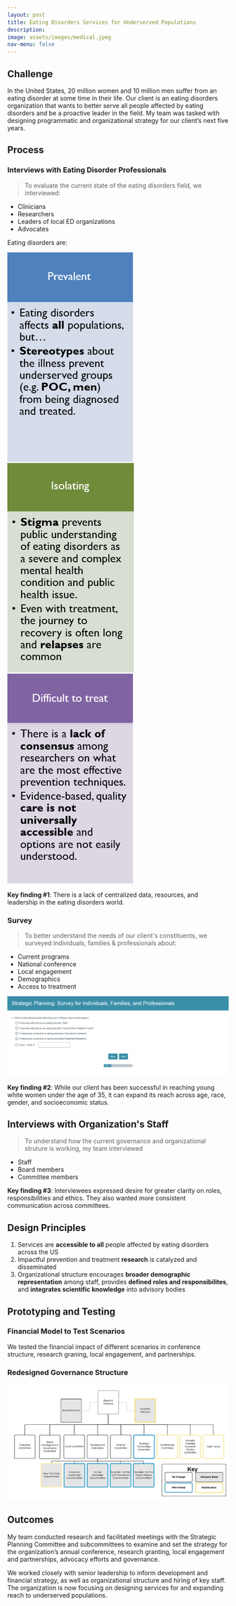 ```yaml
---
layout: post
title: Eating Disorders Services for Underserved Populations
description: 
image: assets/images/medical.jpeg
nav-menu: false
---
```


## Challenge

In the United States, 20 million women and 10 million men suffer from an eating disorder at some time in their life. Our client is an eating disorders organization that wants to better serve all people affected by eating disorders and be a proactive leader in the field. My team was tasked with designing programmatic and organizational strategy for our client’s next five years.  

## Process

### Interviews with Eating Disorder Professionals
> To evaluate the current state of the eating disorders field, we interviewed:
- Clinicians
- Researchers
- Leaders of local ED organizations
- Advocates


Eating disorders are: 

<img src="assets/images/EDtriad1.PNG">
<img src="assets/images/EDtriad2.PNG">
<img src="assets/images/EDtriad3.PNG">

**Key finding #1**: There is a lack of centralized data, resources, and leadership in the eating disorders world.

### Survey 
> To better understand the needs of our client's constituents, we surveyed individuals, families & professionals about:
- Current programs 
- National conference
- Local engagement
- Demographics
- Access to treatment

<img src="assets/images/EDsurvey1.png" style="width: 800px;"/>

**Key finding #2**: While our client has been successful in reaching young white women under the age of 35, it can expand its reach across age, race, gender, and socioeconomic status.

## Interviews with Organization's Staff

>To understand how the current governance and organizational struture is working, my team interviewed 
- Staff
- Board members
- Committee members

**Key finding #3**: Interviewees expressed desire for greater clarity on roles, responsibilities and ethics. They also wanted more consistent communication across committees.


## Design Principles
1.	Services are **accessible to all** people affected by eating disorders across the US
2.	Impactful prevention and treatment **research** is catalyzed and disseminated
3.  Organizational structure encourages **broader demographic representation** among staff, provides **defined roles and responsibilites**, and **integrates scientific knowledge** into advisory bodies

## Prototyping and Testing

### Financial Model to Test Scenarios
We tested the financial impact of different scenarios in conference structure, research graning, local engagement, and partnerships.

### Redesigned Governance Structure
<img src="assets/images/Governance.png" style="width: 800px;"/>

## Outcomes
My team conducted research and facilitated meetings with the Strategic Planning Committee and subcommittees to examine and set the strategy for the organization’s annual conference, research granting, local engagement and partnerships, advocacy efforts and governance. 

We worked closely with senior leadership to inform development and financial strategy, as well as organizational structure and hiring of key staff. The organization is now focusing on designing services for and expanding reach to underserved populations.

